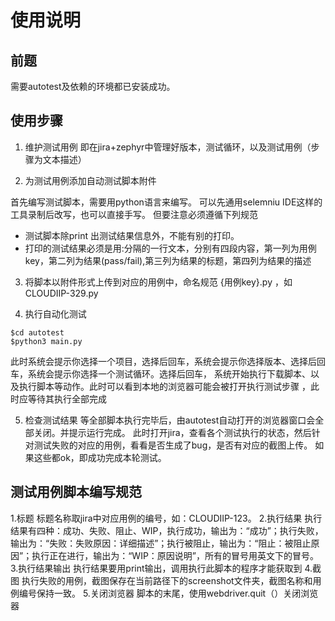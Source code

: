 # 使用说明

## 前题
 需要autotest及依赖的环境都已安装成功。

## 使用步骤

1. 维护测试用例
 即在jira+zephyr中管理好版本，测试循环，以及测试用例（步骤为文本描述）

2. 为测试用例添加自动测试脚本附件

 首先编写测试脚本，需要用python语言来编写。
 可以先通用selemniu IDE这样的工具录制后改写，也可以直接手写。
 但要注意必须遵循下列规范

   - 测试脚本除print 出测试结果信息外，不能有别的打印。
   - 打印的测试结果必须是用:分隔的一行文本，分别有四段内容，第一列为用例key，第二列为结果(pass/fail),第三列为结果的标题，第四列为结果的描述
   
3. 将脚本以附件形式上传到对应的用例中，命名规范 {用例key}.py ，如  CLOUDIIP-329.py

4. 执行自动化测试

``` 
$cd autotest
$python3 main.py

``` 
此时系统会提示你选择一个项目，选择后回车，系统会提示你选择版本、选择后回车，系统会提示你选择一个测试循环。选择后回车，
系统开始执行下载脚本、以及执行脚本等动作。此时可以看到本地的浏览器可能会被打开执行测试步骤 ，此时应等待其执行全部完成

5. 检查测试结果
等全部脚本执行完毕后，由autotest自动打开的浏览器窗口会全部关闭。并提示运行完成。
此时打开jira，查看各个测试执行的状态，然后针对测试失败的对应的用例，看看是否生成了bug，是否有对应的截图上传。
如果这些都ok，即成功完成本轮测试。

## 测试用例脚本编写规范
1.标题
标题名称取jira中对应用例的编号，如：CLOUDIIP-123。
2.执行结果
执行结果有四种：成功、失败、阻止、WIP，执行成功，输出为：“成功”；执行失败，输出为：“失败：失败原因：详细描述”；执行被阻止，输出为：“阻止：被阻止原因”；执行正在进行，输出为：“WIP：原因说明”，所有的冒号用英文下的冒号。
3.执行结果输出
执行结果要用print输出，调用执行此脚本的程序才能获取到
4.截图
执行失败的用例，截图保存在当前路径下的screenshot文件夹，截图名称和用例编号保持一致。
5.关闭浏览器
脚本的末尾，使用webdriver.quit（）关闭浏览器
